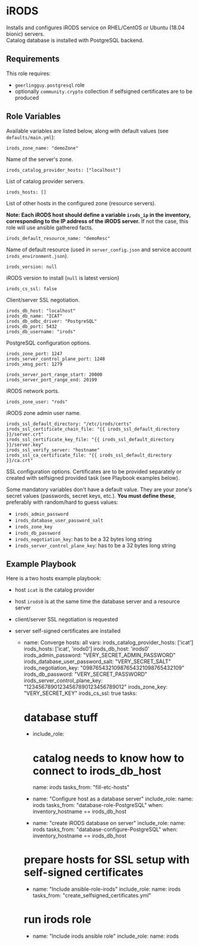 iRODS
=========

Installs and configures iRODS service on RHEL/CentOS or Ubuntu (18.04 bionic) servers.  
Catalog database is installed with PostgreSQL backend.

Requirements
------------

This role requires:
* `geerlingguy.postgresql` role
* optionally `community.crypto` collection if selfsigned certificates are to be
  produced

Role Variables
--------------

Available variables are listed below, along with default values (see `defaults/main.yml`):

    irods_zone_name: "demoZone"

Name of the server's zone.

    irods_catalog_provider_hosts: ["localhost"]

List of catalog provider servers.

    irods_hosts: []

List of other hosts in the configured zone (resource servers).

**Note: Each iRODS host should define a variable `irods_ip` in the inventory, corresponding to the IP address of the iRODS server.** If not the case, this role will use ansible gathered facts.

    irods_default_resource_name: "demoResc"

Name of default resource (used in `server_config.json` and service account `irods_environment.json`).

    irods_version: null

iRODS version to install (`null` is latest version)

    irods_cs_ssl: false

Client/server SSL negotiation.

    irods_db_host: "localhost"
    irods_db_name: "ICAT"
    irods_db_odbc_driver: "PostgreSQL"
    irods_db_port: 5432
    irods_db_username: "irods"

PostgreSQL configuration options.

    irods_zone_port: 1247
    irods_server_control_plane_port: 1248
    irods_xmsg_port: 1279

    irods_server_port_range_start: 20000
    irods_server_port_range_end: 20199

iRODS network ports.

    irods_zone_user: "rods"

iRODS zone admin user name.

    irods_ssl_default_directory: "/etc/irods/certs"
    irods_ssl_certificate_chain_file: "{{ irods_ssl_default_directory }}/server.crt"
    irods_ssl_certificate_key_file: "{{ irods_ssl_default_directory }}/server.key"
    irods_ssl_verify_server: "hostname"
    irods_ssl_ca_certificate_file: "{{ irods_ssl_default_directory }}/ca.crt"

SSL configuration options. Certificates are to be provided separately or created
with selfsigned provided task (see Playbook examples below).

Some mandatory variables don't have a default value. They are your zone's secret
values (passwords, secret keys, etc.). **You must define these**, preferably
with random/hard to guess values:

* `irods_admin_password`
* `irods_database_user_password_salt`
* `irods_zone_key`
* `irods_db_password`
* `irods_negotiation_key`: has to be a 32 bytes long string
* `irods_server_control_plane_key`: has to be a 32 bytes long string

Example Playbook
----------------

Here is a two hosts example playbook:
* host `icat` is the catalog provider
* host `irods0` is at the same time the database server and a resource server
* client/server SSL negotiation is requested
* server self-signed certificates are installed

    - name: Converge
      hosts: all
      vars:
        irods_catalog_provider_hosts: ['icat']
        irods_hosts: ['icat', 'irods0']
        irods_db_host: 'irods0'
        irods_admin_password: "VERY_SECRET_ADMIN_PASSWORD"
        irods_database_user_password_salt: "VERY_SECRET_SALT"
        irods_negotiation_key: "09876543210987654321098765432109"
        irods_db_password: "VERY_SECRET_PASSWORD"
        irods_server_control_plane_key: "12345678901234567890123456789012"
        irods_zone_key: "VERY_SECRET_KEY"
        irods_cs_ssl: true
      tasks:
        # database stuff
        - include_role:
            # catalog needs to know how to connect to irods_db_host
            name: irods
            tasks_from: "fill-etc-hosts"

        - name: "Configure host as a database server"
          include_role:
            name: irods
            tasks_from: "database-role-PostgreSQL"
          when: inventory_hostname == irods_db_host

        - name: "create iRODS database on server"
          include_role:
            name: irods
            tasks_from: "database-configure-PostgreSQL"
          when: inventory_hostname == irods_db_host

        # prepare hosts for SSL setup with self-signed certificates
        - name: "Include ansible-role-irods"
          include_role:
            name: irods
            tasks_from: "create_selfsigned_certificates.yml"

        # run irods role
        - name: "Include irods ansible role"
          include_role:
            name: irods
